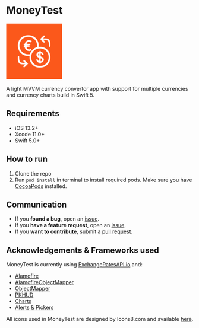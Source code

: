 # MoneyTest

<p align="left">
  <img width="150" height="150" src="https://raw.githubusercontent.com/rursache/MoneyTest/master/App%20Files/Assets.xcassets/AppIcon.appiconset/152.png?token=AA472EEOSP47YAHZUODXPI26GME24" />
</p>

A light MVVM currency convertor app with support for multiple currencies and currency charts build in Swift 5.

## Requirements
 - iOS 13.2+
 - Xcode 11.0+
 - Swift 5.0+

## How to run

1. Clone the repo
2. Run ```pod install``` in terminal to install required pods. Make sure you have [CocoaPods](https://guides.cocoapods.org/using/getting-started.html) installed.

## Communication
- If you **found a bug**, open an [issue](https://github.com/rursache/MoneyTest/issues).
- If you **have a feature request**, open an [issue](https://github.com/rursache/MoneyTest/issues).
- If you **want to contribute**, submit a [pull request]().

## Acknowledgements & Frameworks used

MoneyTest is currently using [ExchangeRatesAPI.io](https://api.exchangeratesapi.io/) and:

 - [Alamofire](https://github.com/Alamofire/Alamofire)
 - [AlamofireObjectMapper](https://github.com/tristanhimmelman/AlamofireObjectMapper)
 - [ObjectMapper](https://github.com/tristanhimmelman/ObjectMapper)
 - [PKHUD](https://github.com/pkluz/PKHUD)
 - [Charts](https://github.com/danielgindi/Charts)
 - [Alerts & Pickers](https://github.com/dillidon/alerts-and-pickers)


All icons used in MoneyTest are designed by Icons8.com and available [here](http://icons8.com).
